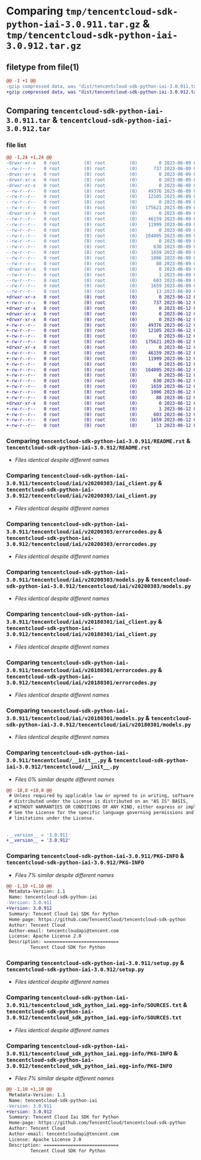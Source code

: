 # Comparing `tmp/tencentcloud-sdk-python-iai-3.0.911.tar.gz` & `tmp/tencentcloud-sdk-python-iai-3.0.912.tar.gz`

## filetype from file(1)

```diff
@@ -1 +1 @@
-gzip compressed data, was "dist/tencentcloud-sdk-python-iai-3.0.911.tar", last modified: Fri Jun  9 02:20:34 2023, max compression
+gzip compressed data, was "dist/tencentcloud-sdk-python-iai-3.0.912.tar", last modified: Mon Jun 12 03:05:05 2023, max compression
```

## Comparing `tencentcloud-sdk-python-iai-3.0.911.tar` & `tencentcloud-sdk-python-iai-3.0.912.tar`

### file list

```diff
@@ -1,24 +1,24 @@
-drwxr-xr-x   0 root         (0) root         (0)        0 2023-06-09 02:20:34.000000 tencentcloud-sdk-python-iai-3.0.911/
--rw-r--r--   0 root         (0) root         (0)      737 2023-06-09 02:20:34.000000 tencentcloud-sdk-python-iai-3.0.911/README.rst
-drwxr-xr-x   0 root         (0) root         (0)        0 2023-06-09 02:20:34.000000 tencentcloud-sdk-python-iai-3.0.911/tencentcloud/
-drwxr-xr-x   0 root         (0) root         (0)        0 2023-06-09 02:20:34.000000 tencentcloud-sdk-python-iai-3.0.911/tencentcloud/iai/
-drwxr-xr-x   0 root         (0) root         (0)        0 2023-06-09 02:20:34.000000 tencentcloud-sdk-python-iai-3.0.911/tencentcloud/iai/v20200303/
--rw-r--r--   0 root         (0) root         (0)    49376 2023-06-09 02:20:34.000000 tencentcloud-sdk-python-iai-3.0.911/tencentcloud/iai/v20200303/iai_client.py
--rw-r--r--   0 root         (0) root         (0)    12105 2023-06-09 02:20:34.000000 tencentcloud-sdk-python-iai-3.0.911/tencentcloud/iai/v20200303/errorcodes.py
--rw-r--r--   0 root         (0) root         (0)        0 2023-06-09 02:20:34.000000 tencentcloud-sdk-python-iai-3.0.911/tencentcloud/iai/v20200303/__init__.py
--rw-r--r--   0 root         (0) root         (0)   175621 2023-06-09 02:20:34.000000 tencentcloud-sdk-python-iai-3.0.911/tencentcloud/iai/v20200303/models.py
-drwxr-xr-x   0 root         (0) root         (0)        0 2023-06-09 02:20:34.000000 tencentcloud-sdk-python-iai-3.0.911/tencentcloud/iai/v20180301/
--rw-r--r--   0 root         (0) root         (0)    46159 2023-06-09 02:20:34.000000 tencentcloud-sdk-python-iai-3.0.911/tencentcloud/iai/v20180301/iai_client.py
--rw-r--r--   0 root         (0) root         (0)    11999 2023-06-09 02:20:34.000000 tencentcloud-sdk-python-iai-3.0.911/tencentcloud/iai/v20180301/errorcodes.py
--rw-r--r--   0 root         (0) root         (0)        0 2023-06-09 02:20:34.000000 tencentcloud-sdk-python-iai-3.0.911/tencentcloud/iai/v20180301/__init__.py
--rw-r--r--   0 root         (0) root         (0)   164095 2023-06-09 02:20:34.000000 tencentcloud-sdk-python-iai-3.0.911/tencentcloud/iai/v20180301/models.py
--rw-r--r--   0 root         (0) root         (0)        0 2023-06-09 02:20:34.000000 tencentcloud-sdk-python-iai-3.0.911/tencentcloud/iai/__init__.py
--rw-r--r--   0 root         (0) root         (0)      630 2023-06-09 02:20:34.000000 tencentcloud-sdk-python-iai-3.0.911/tencentcloud/__init__.py
--rw-r--r--   0 root         (0) root         (0)     1659 2023-06-09 02:20:34.000000 tencentcloud-sdk-python-iai-3.0.911/PKG-INFO
--rw-r--r--   0 root         (0) root         (0)     1006 2023-06-09 02:20:34.000000 tencentcloud-sdk-python-iai-3.0.911/setup.py
--rw-r--r--   0 root         (0) root         (0)       88 2023-06-09 02:20:34.000000 tencentcloud-sdk-python-iai-3.0.911/setup.cfg
-drwxr-xr-x   0 root         (0) root         (0)        0 2023-06-09 02:20:34.000000 tencentcloud-sdk-python-iai-3.0.911/tencentcloud_sdk_python_iai.egg-info/
--rw-r--r--   0 root         (0) root         (0)        1 2023-06-09 02:20:34.000000 tencentcloud-sdk-python-iai-3.0.911/tencentcloud_sdk_python_iai.egg-info/dependency_links.txt
--rw-r--r--   0 root         (0) root         (0)      603 2023-06-09 02:20:34.000000 tencentcloud-sdk-python-iai-3.0.911/tencentcloud_sdk_python_iai.egg-info/SOURCES.txt
--rw-r--r--   0 root         (0) root         (0)     1659 2023-06-09 02:20:34.000000 tencentcloud-sdk-python-iai-3.0.911/tencentcloud_sdk_python_iai.egg-info/PKG-INFO
--rw-r--r--   0 root         (0) root         (0)       13 2023-06-09 02:20:34.000000 tencentcloud-sdk-python-iai-3.0.911/tencentcloud_sdk_python_iai.egg-info/top_level.txt
+drwxr-xr-x   0 root         (0) root         (0)        0 2023-06-12 03:05:05.000000 tencentcloud-sdk-python-iai-3.0.912/
+-rw-r--r--   0 root         (0) root         (0)      737 2023-06-12 03:05:05.000000 tencentcloud-sdk-python-iai-3.0.912/README.rst
+drwxr-xr-x   0 root         (0) root         (0)        0 2023-06-12 03:05:05.000000 tencentcloud-sdk-python-iai-3.0.912/tencentcloud/
+drwxr-xr-x   0 root         (0) root         (0)        0 2023-06-12 03:05:05.000000 tencentcloud-sdk-python-iai-3.0.912/tencentcloud/iai/
+drwxr-xr-x   0 root         (0) root         (0)        0 2023-06-12 03:05:05.000000 tencentcloud-sdk-python-iai-3.0.912/tencentcloud/iai/v20200303/
+-rw-r--r--   0 root         (0) root         (0)    49376 2023-06-12 03:05:05.000000 tencentcloud-sdk-python-iai-3.0.912/tencentcloud/iai/v20200303/iai_client.py
+-rw-r--r--   0 root         (0) root         (0)    12105 2023-06-12 03:05:05.000000 tencentcloud-sdk-python-iai-3.0.912/tencentcloud/iai/v20200303/errorcodes.py
+-rw-r--r--   0 root         (0) root         (0)        0 2023-06-12 03:05:05.000000 tencentcloud-sdk-python-iai-3.0.912/tencentcloud/iai/v20200303/__init__.py
+-rw-r--r--   0 root         (0) root         (0)   175621 2023-06-12 03:05:05.000000 tencentcloud-sdk-python-iai-3.0.912/tencentcloud/iai/v20200303/models.py
+drwxr-xr-x   0 root         (0) root         (0)        0 2023-06-12 03:05:05.000000 tencentcloud-sdk-python-iai-3.0.912/tencentcloud/iai/v20180301/
+-rw-r--r--   0 root         (0) root         (0)    46159 2023-06-12 03:05:05.000000 tencentcloud-sdk-python-iai-3.0.912/tencentcloud/iai/v20180301/iai_client.py
+-rw-r--r--   0 root         (0) root         (0)    11999 2023-06-12 03:05:05.000000 tencentcloud-sdk-python-iai-3.0.912/tencentcloud/iai/v20180301/errorcodes.py
+-rw-r--r--   0 root         (0) root         (0)        0 2023-06-12 03:05:05.000000 tencentcloud-sdk-python-iai-3.0.912/tencentcloud/iai/v20180301/__init__.py
+-rw-r--r--   0 root         (0) root         (0)   164095 2023-06-12 03:05:05.000000 tencentcloud-sdk-python-iai-3.0.912/tencentcloud/iai/v20180301/models.py
+-rw-r--r--   0 root         (0) root         (0)        0 2023-06-12 03:05:05.000000 tencentcloud-sdk-python-iai-3.0.912/tencentcloud/iai/__init__.py
+-rw-r--r--   0 root         (0) root         (0)      630 2023-06-12 03:05:05.000000 tencentcloud-sdk-python-iai-3.0.912/tencentcloud/__init__.py
+-rw-r--r--   0 root         (0) root         (0)     1659 2023-06-12 03:05:05.000000 tencentcloud-sdk-python-iai-3.0.912/PKG-INFO
+-rw-r--r--   0 root         (0) root         (0)     1006 2023-06-12 03:05:05.000000 tencentcloud-sdk-python-iai-3.0.912/setup.py
+-rw-r--r--   0 root         (0) root         (0)       88 2023-06-12 03:05:05.000000 tencentcloud-sdk-python-iai-3.0.912/setup.cfg
+drwxr-xr-x   0 root         (0) root         (0)        0 2023-06-12 03:05:05.000000 tencentcloud-sdk-python-iai-3.0.912/tencentcloud_sdk_python_iai.egg-info/
+-rw-r--r--   0 root         (0) root         (0)        1 2023-06-12 03:05:05.000000 tencentcloud-sdk-python-iai-3.0.912/tencentcloud_sdk_python_iai.egg-info/dependency_links.txt
+-rw-r--r--   0 root         (0) root         (0)      603 2023-06-12 03:05:05.000000 tencentcloud-sdk-python-iai-3.0.912/tencentcloud_sdk_python_iai.egg-info/SOURCES.txt
+-rw-r--r--   0 root         (0) root         (0)     1659 2023-06-12 03:05:05.000000 tencentcloud-sdk-python-iai-3.0.912/tencentcloud_sdk_python_iai.egg-info/PKG-INFO
+-rw-r--r--   0 root         (0) root         (0)       13 2023-06-12 03:05:05.000000 tencentcloud-sdk-python-iai-3.0.912/tencentcloud_sdk_python_iai.egg-info/top_level.txt
```

### Comparing `tencentcloud-sdk-python-iai-3.0.911/README.rst` & `tencentcloud-sdk-python-iai-3.0.912/README.rst`

 * *Files identical despite different names*

### Comparing `tencentcloud-sdk-python-iai-3.0.911/tencentcloud/iai/v20200303/iai_client.py` & `tencentcloud-sdk-python-iai-3.0.912/tencentcloud/iai/v20200303/iai_client.py`

 * *Files identical despite different names*

### Comparing `tencentcloud-sdk-python-iai-3.0.911/tencentcloud/iai/v20200303/errorcodes.py` & `tencentcloud-sdk-python-iai-3.0.912/tencentcloud/iai/v20200303/errorcodes.py`

 * *Files identical despite different names*

### Comparing `tencentcloud-sdk-python-iai-3.0.911/tencentcloud/iai/v20200303/models.py` & `tencentcloud-sdk-python-iai-3.0.912/tencentcloud/iai/v20200303/models.py`

 * *Files identical despite different names*

### Comparing `tencentcloud-sdk-python-iai-3.0.911/tencentcloud/iai/v20180301/iai_client.py` & `tencentcloud-sdk-python-iai-3.0.912/tencentcloud/iai/v20180301/iai_client.py`

 * *Files identical despite different names*

### Comparing `tencentcloud-sdk-python-iai-3.0.911/tencentcloud/iai/v20180301/errorcodes.py` & `tencentcloud-sdk-python-iai-3.0.912/tencentcloud/iai/v20180301/errorcodes.py`

 * *Files identical despite different names*

### Comparing `tencentcloud-sdk-python-iai-3.0.911/tencentcloud/iai/v20180301/models.py` & `tencentcloud-sdk-python-iai-3.0.912/tencentcloud/iai/v20180301/models.py`

 * *Files identical despite different names*

### Comparing `tencentcloud-sdk-python-iai-3.0.911/tencentcloud/__init__.py` & `tencentcloud-sdk-python-iai-3.0.912/tencentcloud/__init__.py`

 * *Files 0% similar despite different names*

```diff
@@ -10,8 +10,8 @@
 # Unless required by applicable law or agreed to in writing, software
 # distributed under the License is distributed on an "AS IS" BASIS,
 # WITHOUT WARRANTIES OR CONDITIONS OF ANY KIND, either express or implied.
 # See the License for the specific language governing permissions and
 # limitations under the License.
 
 
-__version__ = '3.0.911'
+__version__ = '3.0.912'
```

### Comparing `tencentcloud-sdk-python-iai-3.0.911/PKG-INFO` & `tencentcloud-sdk-python-iai-3.0.912/PKG-INFO`

 * *Files 7% similar despite different names*

```diff
@@ -1,10 +1,10 @@
 Metadata-Version: 1.1
 Name: tencentcloud-sdk-python-iai
-Version: 3.0.911
+Version: 3.0.912
 Summary: Tencent Cloud Iai SDK for Python
 Home-page: https://github.com/TencentCloud/tencentcloud-sdk-python
 Author: Tencent Cloud
 Author-email: tencentcloudapi@tencent.com
 License: Apache License 2.0
 Description: ============================
         Tencent Cloud SDK for Python
```

### Comparing `tencentcloud-sdk-python-iai-3.0.911/setup.py` & `tencentcloud-sdk-python-iai-3.0.912/setup.py`

 * *Files identical despite different names*

### Comparing `tencentcloud-sdk-python-iai-3.0.911/tencentcloud_sdk_python_iai.egg-info/SOURCES.txt` & `tencentcloud-sdk-python-iai-3.0.912/tencentcloud_sdk_python_iai.egg-info/SOURCES.txt`

 * *Files identical despite different names*

### Comparing `tencentcloud-sdk-python-iai-3.0.911/tencentcloud_sdk_python_iai.egg-info/PKG-INFO` & `tencentcloud-sdk-python-iai-3.0.912/tencentcloud_sdk_python_iai.egg-info/PKG-INFO`

 * *Files 7% similar despite different names*

```diff
@@ -1,10 +1,10 @@
 Metadata-Version: 1.1
 Name: tencentcloud-sdk-python-iai
-Version: 3.0.911
+Version: 3.0.912
 Summary: Tencent Cloud Iai SDK for Python
 Home-page: https://github.com/TencentCloud/tencentcloud-sdk-python
 Author: Tencent Cloud
 Author-email: tencentcloudapi@tencent.com
 License: Apache License 2.0
 Description: ============================
         Tencent Cloud SDK for Python
```


